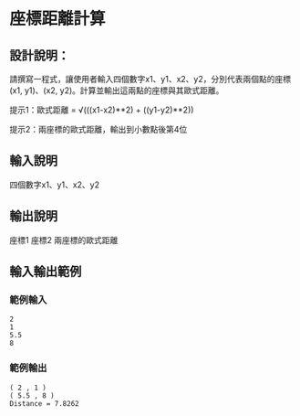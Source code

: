 # 座標距離計算

## 設計說明：
請撰寫一程式，讓使用者輸入四個數字x1、y1、x2、y2，分別代表兩個點的座標(x1, y1)、(x2, y2)。計算並輸出這兩點的座標與其歐式距離。

提示1：歐式距離 =  √(((x1-x2)**2) + ((y1-y2)**2))


提示2：兩座標的歐式距離，輸出到小數點後第4位

## 輸入說明

四個數字x1、y1、x2、y2

## 輸出說明

座標1
座標2
兩座標的歐式距離

## 輸入輸出範例

### 範例輸入

```
2
1
5.5
8
```

### 範例輸出

```
( 2 , 1 )
( 5.5 , 8 )
Distance = 7.8262
```
